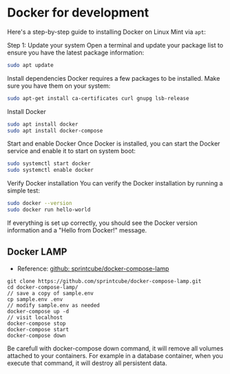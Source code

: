 # Docker for development

Here's a step-by-step guide to installing Docker on Linux Mint via `apt`:

Step 1: Update your system
Open a terminal and update your package list to ensure you have the latest package information:

```bash
sudo apt update
```

Install dependencies
Docker requires a few packages to be installed. Make sure you have them on your system:

```bash
sudo apt-get install ca-certificates curl gnupg lsb-release
```

Install Docker

```bash
sudo apt install docker
sudo apt install docker-compose
```

Start and enable Docker
Once Docker is installed, you can start the Docker service and enable it to start on system boot:

```bash
sudo systemctl start docker
sudo systemctl enable docker
```

Verify Docker installation
You can verify the Docker installation by running a simple test:

```bash
sudo docker --version
sudo docker run hello-world
```

If everything is set up correctly, you should see the Docker version information and a "Hello from Docker!" message.

## Docker LAMP

* Reference: [github: sprintcube/docker-compose-lamp](https://github.com/sprintcube/docker-compose-lamp)

```
git clone https://github.com/sprintcube/docker-compose-lamp.git
cd docker-compose-lamp/
// save a copy of sample.env
cp sample.env .env
// modify sample.env as needed
docker-compose up -d
// visit localhost
docker-compose stop
docker-compose start
docker-compose down
```

Be carefull with docker-compose down command, it will remove all volumes attached to your containers. For example in a database container, when you execute that command, it will destroy all persistent data.

